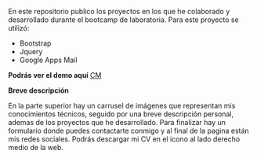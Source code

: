 En este repositorio publico los proyectos en los que he colaborado y desarrollado durante el bootcamp de laboratoria.
Para este proyecto se utilizó:

  * Bootstrap
  * Jquery
  * Google Apps Mail


**Podrás ver el demo aquí**
[CM](https://cindymendoza.github.io/Portafolio-CindyMendoza/)

**Breve descripción**

En la parte superior hay un carrusel de imágenes que representan mis conocimientos técnicos, seguido por una breve descripción personal, ademas de los proyectos que he desarrollado. Para finalizar hay un formulario donde puedes contactarte conmigo y al final de la pagina están mis redes sociales.
Podrás descargar mi CV en el icono al lado derecho medio de la web.

